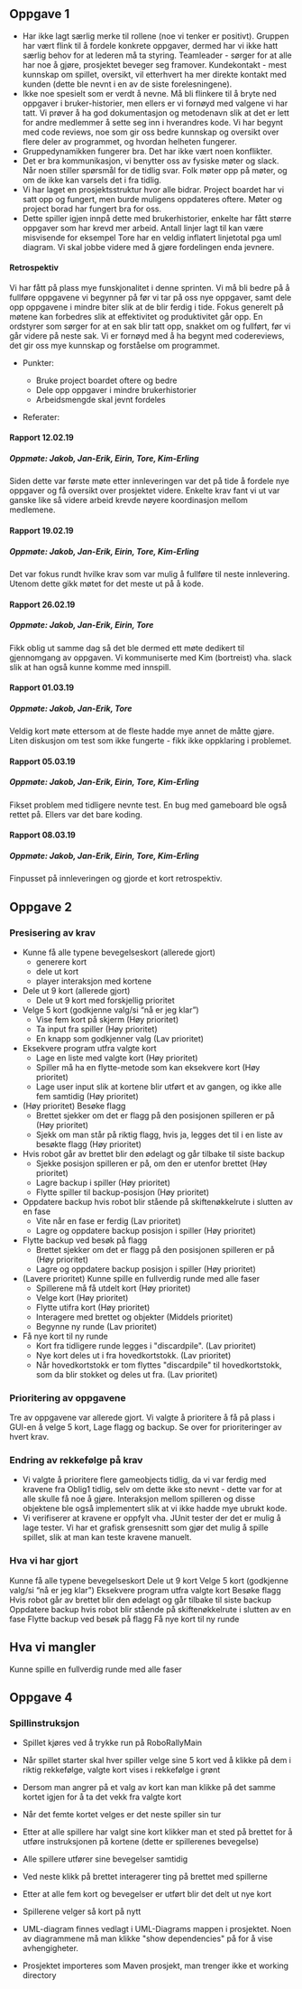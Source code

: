 #
## Oppgave 1

- Har ikke lagt særlig merke til rollene (noe vi tenker er positivt). Gruppen har vært flink til å fordele konkrete oppgaver, dermed har vi ikke hatt særlig behov for at lederen må ta styring. Teamleader - sørger for at alle har noe å gjøre, prosjektet beveger seg framover. Kundekontakt - mest kunnskap om spillet, oversikt, vil etterhvert ha mer direkte kontakt med kunden (dette ble nevnt i en av de siste forelesningene). 
- Ikke noe spesielt som er verdt å nevne. Må bli flinkere til å bryte ned oppgaver i bruker-historier, men ellers er vi fornøyd med valgene vi har tatt. Vi prøver å ha god dokumentasjon og metodenavn slik at det er lett for andre medlemmer å sette seg inn i hverandres kode. Vi har begynt med code reviews, noe som gir oss bedre kunnskap og oversikt over flere deler av programmet, og hvordan helheten fungerer.
- Gruppedynamikken fungerer bra. Det har ikke vært noen konflikter. 
- Det er bra kommunikasjon, vi benytter oss av fysiske møter og slack. Når noen stiller spørsmål for de tidlig svar. Folk møter opp på møter, og om de ikke kan varsels det i fra tidlig. 
- Vi har laget en prosjektsstruktur hvor alle bidrar. Project boardet har vi satt opp og fungert, men burde muligens oppdateres oftere. Møter og project borad har fungert bra for oss. 
- Dette spiller igjen innpå dette med brukerhistorier, enkelte har fått større oppgaver som har krevd mer arbeid. Antall linjer lagt til kan være misvisende for eksempel Tore har en veldig inflatert linjetotal pga uml diagram. Vi skal jobbe videre med å gjøre fordelingen enda jevnere. 

#### Retrospektiv
Vi har fått på plass mye funskjonalitet i denne sprinten. Vi må bli bedre på å fullføre oppgavene vi begynner på før vi tar på oss nye oppgaver, samt dele opp oppgavene i mindre biter slik at de blir ferdig i tide. Fokus generelt på møtene kan forbedres slik at effektivitet og produktivitet går opp. En ordstyrer som sørger for at en sak blir tatt opp, snakket om og fullført, før vi går videre på neste sak. Vi er fornøyd med å ha begynt med codereviews, det gir oss mye kunnskap og forståelse om programmet.
- Punkter:
	- Bruke project boardet oftere og bedre
	- Dele opp oppgaver i mindre brukerhistorier
	- Arbeidsmengde skal jevnt fordeles

- Referater: 
#### Rapport 12.02.19
##### Oppmøte: Jakob, Jan-Erik, Eirin, Tore, Kim-Erling
Siden dette var første møte etter innleveringen var det på tide å fordele nye oppgaver og få oversikt over prosjektet videre. Enkelte krav fant vi
ut var ganske like så videre arbeid krevde nøyere koordinasjon mellom medlemene. 

#### Rapport 19.02.19
##### Oppmøte: Jakob, Jan-Erik, Eirin, Tore, Kim-Erling
Det var fokus rundt hvilke krav som var mulig å fullføre til neste innlevering. Utenom dette gikk møtet for det meste ut på å kode. 

#### Rapport 26.02.19
##### Oppmøte: Jakob, Jan-Erik, Eirin, Tore
Fikk oblig ut samme dag så det ble dermed ett møte dedikert til gjennomgang av oppgaven. Vi kommuniserte med Kim (bortreist) vha. slack slik at 
han også kunne komme med innspill.

#### Rapport 01.03.19
##### Oppmøte: Jakob, Jan-Erik, Tore
Veldig kort møte ettersom at de fleste hadde mye annet de måtte gjøre. Liten diskusjon om test som ikke fungerte - fikk ikke oppklaring i problemet. 

#### Rapport 05.03.19
##### Oppmøte: Jakob, Jan-Erik, Eirin, Tore, Kim-Erling
Fikset problem med tidligere nevnte test. En bug med gameboard ble også rettet på. Ellers var det bare koding. 

#### Rapport 08.03.19
##### Oppmøte: Jakob, Jan-Erik, Eirin, Tore, Kim-Erling
Finpusset på innleveringen og gjorde et kort retrospektiv. 


## Oppgave 2 

### Presisering av krav
* Kunne få alle typene bevegelseskort (allerede gjort)
	- generere kort
	- dele ut kort
	- player interaksjon med kortene
* Dele ut 9 kort (allerede gjort)
	- Dele ut 9 kort med forskjellig prioritet
* Velge 5 kort (godkjenne valg/si “nå er jeg klar”) 
	- Vise fem kort på skjerm  (Høy prioritet)
	- Ta input fra spiller  (Høy prioritet)
	- En knapp som godkjenner valg  (Lav prioritet)
* Eksekvere program utfra valgte kort
	- Lage en liste med valgte kort (Høy prioritet)
	- Spiller må ha en flytte-metode som kan eksekvere kort  (Høy prioritet)
	- Lage user input slik at kortene blir utført et av gangen, og ikke alle fem samtidig (Høy prioritet)
* (Høy prioritet) Besøke flagg
	- Brettet sjekker om det er flagg på den posisjonen spilleren er på (Høy prioritet)
	- Sjekk om man står på riktig flagg, hvis ja, legges det til i en liste av besøkte flagg (Høy prioritet)
* Hvis robot går av brettet blir den ødelagt og går tilbake til siste backup
	- Sjekke posisjon spilleren er på, om den er utenfor brettet (Høy prioritet)
	- Lagre backup i spiller (Høy prioritet)
	- Flytte spiller til backup-posisjon (Høy prioritet)
* Oppdatere backup hvis robot blir stående på skiftenøkkelrute i slutten av en fase
	- Vite når en fase er ferdig (Lav prioritet)
	- Lagre og oppdatere backup posisjon i spiller (Høy prioritet)
* Flytte backup ved besøk på flagg
	- Brettet sjekker om det er flagg på den posisjonen spilleren er på (Høy prioritet)
	- Lagre og oppdatere backup posisjon i spiller (Høy prioritet)
* (Lavere prioritet) Kunne spille en fullverdig runde med alle faser
	- Spillerene må få utdelt kort (Høy prioritet)
	- Velge kort (Høy prioritet)
	- Flytte utifra kort (Høy prioritet)
	- Interagere med brettet og objekter (Middels prioritet)
	- Begynne ny runde (Lav prioritet)
* Få nye kort til ny runde
	- Kort fra tidligere runde legges i "discardpile". (Lav prioritet)
	- Nye kort deles ut i fra hovedkortstokk. (Lav prioritet)
	- Når hovedkortstokk er tom flyttes "discardpile" til hovedkortstokk, som da blir stokket og deles ut fra. (Lav prioritet)

### Prioritering av oppgavene
Tre av oppgavene var allerede gjort. Vi valgte å prioritere å få på plass i GUI-en å velge 5 kort, Lage flagg og backup.
Se over for prioriteringer av hvert krav.

### Endring av rekkefølge på krav
- Vi valgte å prioritere flere gameobjects tidlig, da vi var ferdig med kravene fra Oblig1 tidlig, selv om dette ikke sto nevnt - dette var for at alle skulle få noe å gjøre. Interaksjon mellom spilleren og disse objektene ble også implementert slik at vi ikke hadde mye ubrukt kode. 
- Vi verifiserer at kravene er oppfylt vha. JUnit tester der det er mulig å lage tester. Vi har et grafisk grensesnitt som gjør det mulig å spille spillet, slik at man kan teste kravene manuelt.

### Hva vi har gjort
Kunne få alle typene bevegelseskort
Dele ut 9 kort
Velge 5 kort (godkjenne valg/si “nå er jeg klar”)
Eksekvere program utfra valgte kort
Besøke flagg
Hvis robot går av brettet blir den ødelagt og går tilbake til siste backup
Oppdatere backup hvis robot blir stående på skiftenøkkelrute i slutten av en fase
Flytte backup ved besøk på flagg
Få nye kort til ny runde

## Hva vi mangler
Kunne spille en fullverdig runde med alle faser

## Oppgave 4

### Spillinstruksjon
* Spillet kjøres ved å trykke run på RoboRallyMain
* Når spillet starter skal hver spiller velge sine 5 kort ved å klikke på dem i riktig rekkefølge, valgte kort vises i rekkefølge i grønt
* Dersom man angrer på et valg av kort kan man klikke på det samme kortet igjen for å ta det vekk fra valgte kort
* Når det femte kortet velges er det neste spiller sin tur
* Etter at alle spillere har valgt sine kort klikker man et sted på brettet for å utføre instruksjonen på kortene (dette er spillerenes bevegelse)
* Alle spillere utfører sine bevegelser samtidig
* Ved neste klikk på brettet interagerer ting på brettet med spillerne
* Etter at alle fem kort og bevegelser er utført blir det delt ut nye kort
* Spillerene velger så kort på nytt 

* UML-diagram finnes vedlagt i UML-Diagrams mappen i prosjektet. Noen av diagrammene må man klikke "show dependencies" på for å vise avhengigheter.
* Prosjektet importeres som Maven prosjekt, man trenger ikke et working directory

